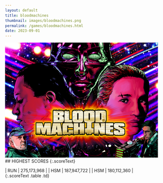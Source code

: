 ```yaml
---
layout: default
title: bloodmachines
thumbnail: images/bloodmachines.png
permalink: /games/bloodmachines.html
date: 2023-09-01
---
```


<img src="../images/bloodmachines.png" class="gameThumbnail img-fluid mx-auto align-middle">
## HIGHEST SCORES
{:.scoreText}

| RUN | 275,173,968 | 
| HSM | 187,947,722 | 
| HSM | 180,112,360 | 
{:.scoreText .table .td}
